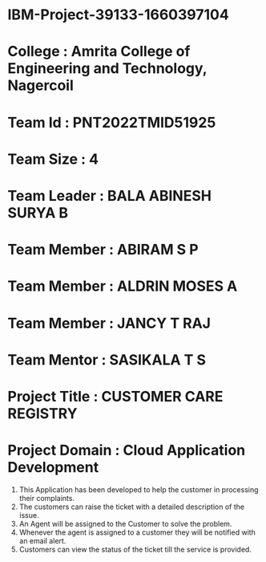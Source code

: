 # IBM-Project-39133-1660397104

# College     : Amrita College of Engineering and Technology, Nagercoil
# Team Id     : PNT2022TMID51925
# Team Size   : 4
# Team Leader : BALA ABINESH SURYA B
# Team Member : ABIRAM S P
# Team Member : ALDRIN MOSES A
# Team Member : JANCY T RAJ
# Team Mentor : SASIKALA T S

# Project Title : CUSTOMER CARE REGISTRY
# Project Domain : Cloud Application Development

1. This Application has been developed to help the customer in processing their complaints.  
2. The customers can raise the ticket with a detailed description of the issue.  
3. An Agent will be assigned to the Customer to solve the problem.  
4. Whenever the agent is assigned to a customer they will be notified with an email alert.  
5. Customers can view the status of the ticket till the service is provided.


